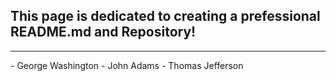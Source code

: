 ## This page is dedicated to creating a prefessional README.md and Repository!
<hr>
- George Washington
- John Adams
- Thomas Jefferson
